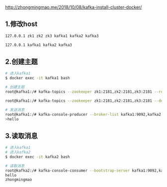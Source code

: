 
http://zhongmingmao.me/2018/10/08/kafka-install-cluster-docker/

## 1.修改host
```bash
127.0.0.1 zk1 zk2 zk3 kafka1 kafka2 kafka3

127.0.0.1 kafka1 kafka2 kafka3
```


## 2.创建主题

```bash
# 进入kafka1
$ docker exec -it kafka1 bash

# 创建主题
root@kafka1:/# kafka-topics --zookeeper zk1:2181,zk2:2181,zk3:2181 --replication-factor 3 --partitions 2 --create --topic test_kafka .

root@kafka1:/# kafka-topics --zookeeper zk1:2181,zk2:2181,zk3:2181 --describe --topic test_kafka

# 发送消息
root@kafka1:/# kafka-console-producer --broker-list kafka1:9092,kafka2:9092,kafka3:9092 --topic=test_kafka
>hello
```

## 3.读取消息

```bash
# 进入kafka1
# 进入kafka2
$ docker exec -it kafka2 bash

# 读取消息
root@kafka2:/# kafka-console-consumer --bootstrap-server kafka1:9092,kafka2:9092,kafka3:9092 --topic test --from-beginning
hello
zhongmingmao
```